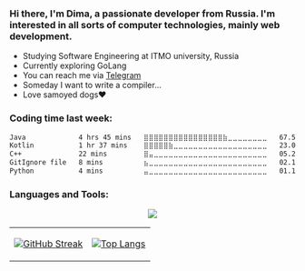 <h3>Hi there, I'm Dima, a passionate developer from Russia. I'm interested in all sorts of computer technologies, mainly web development.</h3>

* Studying Software Engineering at ITMO university, Russia
* Currently exploring GoLang
* You can reach me via [Telegram](https://t.me/grumbletumbles)
* Someday I want to write a compiler...
* Love samoyed dogs❤️

<h3>Coding time last week:</h3>
<!--START_SECTION:waka-->

```txt
Java             4 hrs 45 mins   ⣿⣿⣿⣿⣿⣿⣿⣿⣿⣿⣿⣿⣿⣿⣿⣿⣷⣀⣀⣀⣀⣀⣀⣀⣀   67.52 %
Kotlin           1 hr 37 mins    ⣿⣿⣿⣿⣿⣷⣀⣀⣀⣀⣀⣀⣀⣀⣀⣀⣀⣀⣀⣀⣀⣀⣀⣀⣀   23.03 %
C++              22 mins         ⣿⣤⣀⣀⣀⣀⣀⣀⣀⣀⣀⣀⣀⣀⣀⣀⣀⣀⣀⣀⣀⣀⣀⣀⣀   05.28 %
GitIgnore file   8 mins          ⣦⣀⣀⣀⣀⣀⣀⣀⣀⣀⣀⣀⣀⣀⣀⣀⣀⣀⣀⣀⣀⣀⣀⣀⣀   02.10 %
Python           4 mins          ⣤⣀⣀⣀⣀⣀⣀⣀⣀⣀⣀⣀⣀⣀⣀⣀⣀⣀⣀⣀⣀⣀⣀⣀⣀   01.15 %
```

<!--END_SECTION:waka-->

<h3>Languages and Tools:</h3>

<!-- TODO: add  java, angular, mognodb
AND split in multiple paragraphs when the list gets too large
-->
<p align="center">
  <a href="https://skillicons.dev">
    <img src="https://skillicons.dev/icons?i=cs,dotnet,ts,go,cpp,py,postgresql,git,docker" />
  </a>
</p>

<table align="center" width="100%" height="100%" >
   <tr>
     <td> 
  
[![GitHub Streak](https://streak-stats.demolab.com/?user=grumbletumbles&theme=radical)](https://git.io/streak-stats) </td>
     <td> [![Top Langs](https://github-readme-stats.vercel.app/api/top-langs/?username=grumbletumbles&theme=radical&layout=compact)](https://github.com/grumbletumbles) </td>
   </tr>
  </table>

